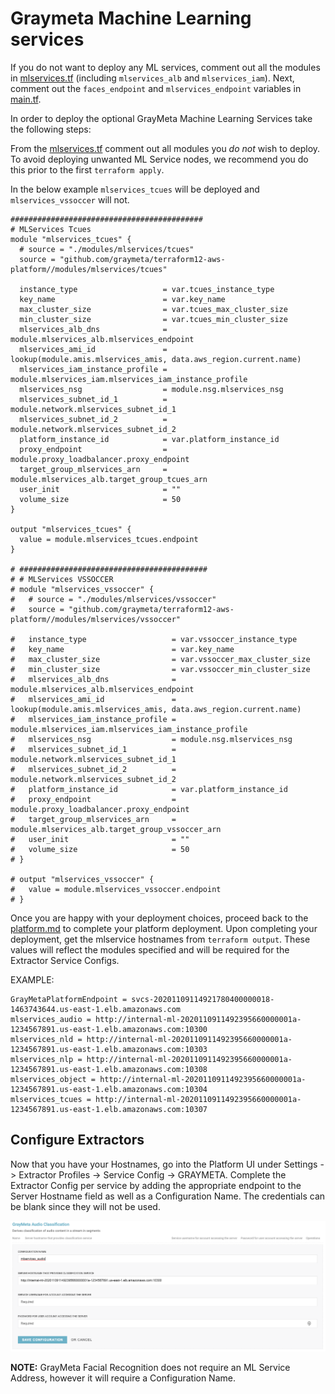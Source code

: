 # Graymeta Machine Learning services

If you do not want to deploy any ML services, comment out all the modules in [mlservices.tf](../mlservices.tf) (including `mlservices_alb` and `mlservices_iam`). Next, comment out the `faces_endpoint` and `mlservices_endpoint` variables in [main.tf](../main.tf).

In order to deploy the optional GrayMeta Machine Learning Services take the following steps:

From the [mlservices.tf](../mlservices.tf) comment out all modules you *do not* wish to deploy. To avoid deploying unwanted ML Service nodes, we recommend you do this prior to the first `terraform apply`.

In the below example `mlservices_tcues` will be deployed and `mlservices_vssoccer` will not.

```
###########################################
# MLServices Tcues
module "mlservices_tcues" {
  # source = "./modules/mlservices/tcues"
  source = "github.com/graymeta/terraform12-aws-platform//modules/mlservices/tcues"

  instance_type                   = var.tcues_instance_type
  key_name                        = var.key_name
  max_cluster_size                = var.tcues_max_cluster_size
  min_cluster_size                = var.tcues_min_cluster_size
  mlservices_alb_dns              = module.mlservices_alb.mlservices_endpoint
  mlservices_ami_id               = lookup(module.amis.mlservices_amis, data.aws_region.current.name)
  mlservices_iam_instance_profile = module.mlservices_iam.mlservices_iam_instance_profile
  mlservices_nsg                  = module.nsg.mlservices_nsg
  mlservices_subnet_id_1          = module.network.mlservices_subnet_id_1
  mlservices_subnet_id_2          = module.network.mlservices_subnet_id_2
  platform_instance_id            = var.platform_instance_id
  proxy_endpoint                  = module.proxy_loadbalancer.proxy_endpoint
  target_group_mlservices_arn     = module.mlservices_alb.target_group_tcues_arn
  user_init                       = ""
  volume_size                     = 50
}

output "mlservices_tcues" {
  value = module.mlservices_tcues.endpoint
}

# ##########################################
# # MLServices VSSOCCER
# module "mlservices_vssoccer" {
#   # source = "./modules/mlservices/vssoccer"
#   source = "github.com/graymeta/terraform12-aws-platform//modules/mlservices/vssoccer"

#   instance_type                   = var.vssoccer_instance_type
#   key_name                        = var.key_name
#   max_cluster_size                = var.vssoccer_max_cluster_size
#   min_cluster_size                = var.vssoccer_min_cluster_size
#   mlservices_alb_dns              = module.mlservices_alb.mlservices_endpoint
#   mlservices_ami_id               = lookup(module.amis.mlservices_amis, data.aws_region.current.name)
#   mlservices_iam_instance_profile = module.mlservices_iam.mlservices_iam_instance_profile
#   mlservices_nsg                  = module.nsg.mlservices_nsg
#   mlservices_subnet_id_1          = module.network.mlservices_subnet_id_1
#   mlservices_subnet_id_2          = module.network.mlservices_subnet_id_2
#   platform_instance_id            = var.platform_instance_id
#   proxy_endpoint                  = module.proxy_loadbalancer.proxy_endpoint
#   target_group_mlservices_arn     = module.mlservices_alb.target_group_vssoccer_arn
#   user_init                       = ""
#   volume_size                     = 50
# }

# output "mlservices_vssoccer" {
#   value = module.mlservices_vssoccer.endpoint
# }
```

Once you are happy with your deployment choices, proceed back to the [platform.md](platform.md) to complete your platform deployment.  Upon completing your deployment, get the mlservice hostnames from `terraform output`. These values will reflect the modules specified and will be required for the Extractor Service Configs.

EXAMPLE:
```
GrayMetaPlatformEndpoint = svcs-20201109114921780400000018-1463743644.us-east-1.elb.amazonaws.com
mlservices_audio = http://internal-ml-2020110911492395660000001a-1234567891.us-east-1.elb.amazonaws.com:10300
mlservices_nld = http://internal-ml-2020110911492395660000001a-1234567891.us-east-1.elb.amazonaws.com:10303
mlservices_nlp = http://internal-ml-2020110911492395660000001a-1234567891.us-east-1.elb.amazonaws.com:10308
mlservices_object = http://internal-ml-2020110911492395660000001a-1234567891.us-east-1.elb.amazonaws.com:10304
mlservices_tcues = http://internal-ml-2020110911492395660000001a-1234567891.us-east-1.elb.amazonaws.com:10307
```

## Configure Extractors

Now that you have your Hostnames, go into the Platform UI under Settings -> Extractor Profiles -> Service Config -> GRAYMETA.
Complete the Extractor Config per service by adding the appropriate endpoint to the Server Hostname field as well as a Configuration Name.  The credentials can be blank since they will not be used.

![Graymeta Extractors](../images/ExtractorView_2.png)

**NOTE:** GrayMeta Facial Recognition does not require an ML Service Address, however it will require a Configuration Name.
